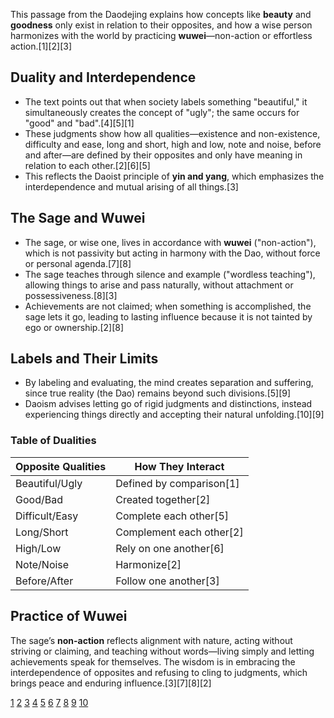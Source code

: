 This passage from the Daodejing explains how concepts like **beauty** and **goodness** only exist in relation to their opposites, and how a wise person harmonizes with the world by practicing **wuwei**—non-action or effortless action.[1][2][3]

## Duality and Interdependence
- The text points out that when society labels something "beautiful," it simultaneously creates the concept of "ugly"; the same occurs for "good" and "bad".[4][5][1]
- These judgments show how all qualities—existence and non-existence, difficulty and ease, long and short, high and low, note and noise, before and after—are defined by their opposites and only have meaning in relation to each other.[2][6][5]
- This reflects the Daoist principle of **yin and yang**, which emphasizes the interdependence and mutual arising of all things.[3]

## The Sage and Wuwei
- The sage, or wise one, lives in accordance with **wuwei** ("non-action"), which is not passivity but acting in harmony with the Dao, without force or personal agenda.[7][8]
- The sage teaches through silence and example ("wordless teaching"), allowing things to arise and pass naturally, without attachment or possessiveness.[8][3]
- Achievements are not claimed; when something is accomplished, the sage lets it go, leading to lasting influence because it is not tainted by ego or ownership.[2][8]

## Labels and Their Limits
- By labeling and evaluating, the mind creates separation and suffering, since true reality (the Dao) remains beyond such divisions.[5][9]
- Daoism advises letting go of rigid judgments and distinctions, instead experiencing things directly and accepting their natural unfolding.[10][9]

### Table of Dualities

| Opposite Qualities                | How They Interact                  |
|-----------------------------------|------------------------------------|
| Beautiful/Ugly                    | Defined by comparison[1]      |
| Good/Bad                          | Created together[2]           |
| Difficult/Easy                    | Complete each other[5]        |
| Long/Short                        | Complement each other[2]      |
| High/Low                          | Rely on one another[6]        |
| Note/Noise                        | Harmonize[2]                  |
| Before/After                      | Follow one another[3]         |

## Practice of Wuwei

The sage’s **non-action** reflects alignment with nature, acting without striving or claiming, and teaching without words—living simply and letting achievements speak for themselves. The wisdom is in embracing the interdependence of opposites and refusing to cling to judgments, which brings peace and enduring influence.[3][7][8][2]

[1](https://www.taoistic.com/taoteching-laotzu/taoteching-02.htm)
[2](https://voices.uchicago.edu/ziporyn/about-chapter-two-of-the-daodejing/)
[3](https://thetaoist.online/tao-te-ching-chapter-2-the-masters-actions-beb57a39aff2)
[4](https://www.centertao.org/essays/tao-te-ching/dc-lau/chapter-2-commentary/)
[5](https://www.reddit.com/r/taoism/comments/6yy47i/could_you_explain_me_this_line_of_the_tao_te_ching/)
[6](https://www.reddit.com/r/taoism/comments/o1acme/dao_de_jing_translations_explainedunderstood/)
[7](https://luminousdharma.org/wuwei/)
[8](https://afe.easia.columbia.edu/ps/cup/laozi_daodejing.pdf)
[9](https://nothingjustis.wordpress.com/the-tao/beauty-and-ugliness-in-the-tao-te-ching/)
[10](https://delawarecfm.com/tao-te-blog/blog/chapter-two-commentary)
